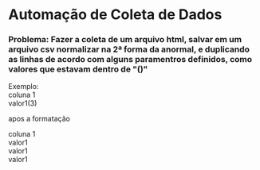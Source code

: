 # Automação de Coleta de Dados 
### Problema: Fazer a coleta de um arquivo html, salvar em um arquivo csv normalizar na 2ª forma da anormal, e duplicando as linhas de acordo com alguns paramentros definidos, como valores que estavam dentro de "()"
Exemplo: <br>
coluna 1 <br>
valor1(3)

apos a formatação <br>

coluna  1 <br>
valor1<br>
valor1<br>
valor1<br>
